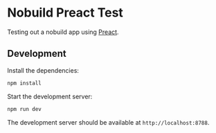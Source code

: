 # Nobuild Preact Test

Testing out a nobuild app using [Preact][preactjs].

[preactjs]: https://preactjs.com/

## Development

Install the dependencies:

```sh
npm install
```

Start the development server:

```sh
npm run dev
```

The development server should be available at `http://localhost:8788`.
